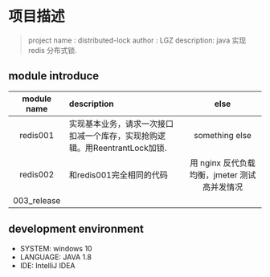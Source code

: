 # 项目描述

> project name : distributed-lock
> author : LGZ
> description: java 实现 redis 分布式锁.

## module introduce
| module name | description | else |
| :---: | :--- | :---: |
|  redis001 | 实现基本业务，请求一次接口扣减一个库存，实现抢购逻辑。用ReentrantLock加锁.| something else |
|  redis002 | 和redis001完全相同的代码  | 用 nginx 反代负载均衡，jmeter 测试高并发情况 |
|  003_release |   |   |

## development environment
- SYSTEM: windows 10
- LANGUAGE: JAVA 1.8
- IDE: IntelliJ IDEA
